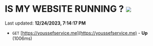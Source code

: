 # IS MY WEBSITE RUNNING ? [![](https://img.shields.io/static/v1?label=Sponsor&message=%E2%9D%A4&logo=GitHub&color=%23fe8e86)](https://github.com/sponsors/<username>)

Last updated: **12/24/2023, 7:14:17 PM**

- `GET` [https://youssefservice.me](https://youssefservice.me) - **Up** (1006ms)
